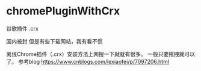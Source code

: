 # chromePluginWithCrx
谷歌插件  .crx


国内被封
但是有些下载网站，我有看不惯

离线Chrome插件（.crx）安装方法上网搜一下就就有很多。
一般只要拖拽就可以了。
参考blog
https://www.cnblogs.com/lexiaofei/p/7097206.html

